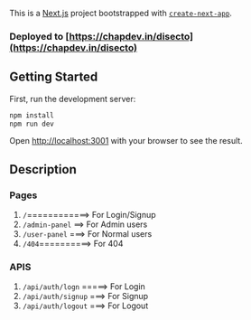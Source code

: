 This is a [Next.js](https://nextjs.org/) project bootstrapped with [`create-next-app`](https://github.com/vercel/next.js/tree/canary/packages/create-next-app).

### Deployed to [https://chapdev.in/disecto](https://chapdev.in/disecto)

## Getting Started

First, run the development server:

```bash
npm install
npm run dev
```

Open [http://localhost:3001](http://localhost:3001) with your browser to see the result.

## Description

### Pages
  1. `/`============> For Login/Signup
  2. `/admin-panel` ==> For Admin users
  3. `/user-panel`  ===> For Normal users
  4. `/404`==========> For 404
### APIS
  1. `/api/auth/logn` =====> For Login
  2. `/api/auth/signup` ===> For Signup
  3. `/api/auth/logout` ===> For Logout
